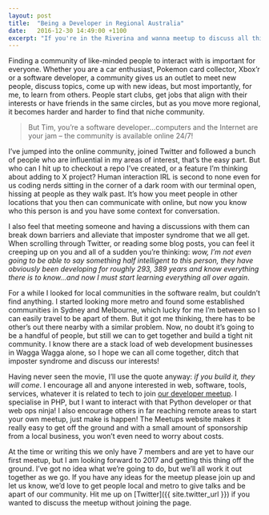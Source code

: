 ```yaml
---
layout: post
title:  "Being a Developer in Regional Australia"
date:   2016-12-30 14:49:00 +1100
excerpt: "If you're in the Riverina and wanna meetup to discuss all things software - join our local developer meetup."
---
```


Finding a community of like-minded people to interact with is important for everyone. Whether you are a car enthusiast, Pokemon card collector, Xbox’r or a software developer, a community gives us an outlet to meet new people, discuss topics, come up with new ideas, but most importantly, for me, to learn from others. People start clubs, get jobs that align with their interests or have friends in the same circles, but as you move more regional, it becomes harder and harder to find that niche community.

> But Tim, you’re a software developer…computers and the Internet are your jam – the community is available online 24/7!

I’ve jumped into the online community, joined Twitter and followed a bunch of people who are influential in my areas of interest, that’s the easy part. But who can I hit up to checkout a repo I’ve created, or a feature I’m thinking about adding to X project? Human interaction IRL is second to none even for us coding nerds sitting in the corner of a dark room with our terminal open, hissing at people as they walk past. It’s how you meet people in other locations that you then can communicate with online, but now you know who this person is and you have some context for conversation.

I also feel that meeting someone and having a discussions with them can break down barriers and alleviate that imposter syndrome that we all get. When scrolling through Twitter, or reading some blog posts, you can feel it creeping up on you and all of a sudden you’re thinking: _wow, I’m not even going to be able to say something half intelligent to this person, they have obviously been developing for roughly 293, 389 years and know everything there is to know…and now I must start learning everything all over again_.

For a while I looked for local communities in the software realm, but couldn’t find anything. I started looking more metro and found some established communities in Sydney and Melbourne, which lucky for me I’m between so I can easily travel to be apart of them. But it got me thinking, there has to be other’s out there nearby with a similar problem. Now, no doubt it’s going to be a handful of people, but still we can to get together and build a tight nit community. I know there are a stack load of web development businesses in Wagga Wagga alone, so I hope we can all come together, ditch that imposter syndrome and discuss our interests!

Having never seen the movie, I’ll use the quote anyway: _if you build it, they will come_. I encourage all and anyone interested in web, software, tools, services, whatever it is related to tech to join [our developer meetup](https://www.meetup.com/en-AU/Wagga-Developer-Meetup/). I specialise in PHP, but I want to interact with that Python developer or that web ops ninja! I also encourage others in far reaching remote areas to start your own meetup, just make is happen! The Meetups website makes it really easy to get off the ground and with a small amount of sponsorship from a local business, you won’t even need to worry about costs.

At the time or writing this we only have 7 members and are yet to have our first meetup, but I am looking forward to 2017 and getting this thing off the ground. I’ve got no idea what we’re going to do, but we’ll all work it out together as we go. If you have any ideas for the meetup please join up and let us know, we’d love to get people local and metro to give talks and be apart of our community. Hit me up on [Twitter]({{ site.twitter_url }}) if you wanted to discuss the meetup without joining the page.

